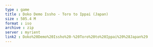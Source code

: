 ```yaml
---
type : game
title : Doko Demo Issho - Toro to Ippai (Japan)
size : 505.4 M
format : iso
archive : zip
server : myrient
link2 : Doko%20Demo%20Issho%20-%20Toro%20to%20Ippai%20%28Japan%29
---
```

